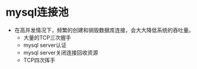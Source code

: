 
# mysql连接池

- 在高并发情况下，频繁的创建和销毁数据库连接，会大大降低系统的吞吐量。
  - 大量的TCP三次握手
  - mysql server认证
  - mysql server关闭连接回收资源
  - TCP四次挥手